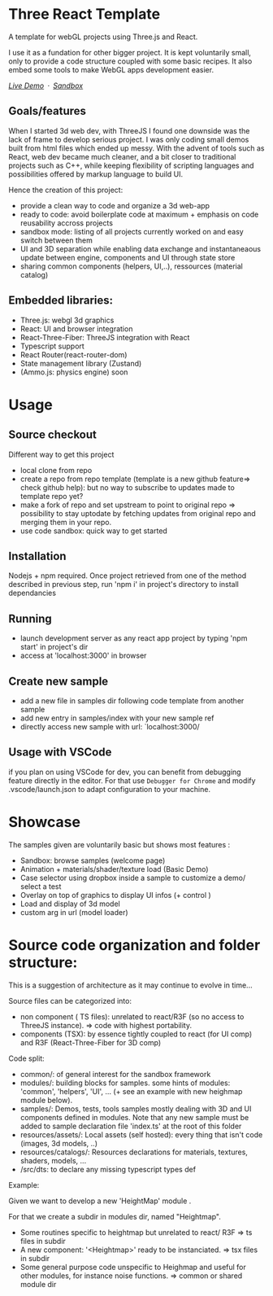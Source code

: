 # Three React Template
A template for webGL projects using Three.js and React.

I use it as a fundation for other bigger project. 
It is kept voluntarily small, only to provide a code structure coupled with some basic recipes.
It also embed some tools to make WebGL apps development easier.

*[Live Demo](https://etienne1911.github.io/three-react-template/)&ensp;&middot;&ensp;[Sandbox](https://codesandbox.io/embed/github/etienne1911/three-react-template/tree/master/?fontsize=14&initialpath=three-react-template%2F&theme=dark&view=preview)*

## Goals/features
When I started 3d web dev, with ThreeJS I found one downside was the lack of frame to develop serious project.
I was only coding small demos built from html files which ended up messy.
With the advent of tools such as React, web dev became much cleaner, and a bit closer to traditional projects such as C++, 
while keeping flexibility of scripting languages and possibilities offered by markup language to build UI.

Hence the creation of this project:
- provide a clean way to code and organize a 3d web-app
- ready to code: avoid boilerplate code at maximum + emphasis on code reusability accross projects
- sandbox mode: listing of all projects currently worked on and easy switch between them
- UI and 3D separation while enabling data exchange and instantaneaous update between engine, components and UI through state store
- sharing common components (helpers, UI,..), ressources (material catalog)

## Embedded libraries:
- Three.js: webgl 3d graphics
- React: UI and browser integration
- React-Three-Fiber: ThreeJS integration with React
- Typescript support
- React Router(react-router-dom)
- State management library (Zustand)
- (Ammo.js: physics engine) soon

# Usage

## Source checkout
Different way to get this project
- local clone from repo
- create a repo from repo template (template is a new github feature=> check github help): 
but no way to subscribe to updates made to template repo yet?
- make a fork of repo and set upstream to point to original repo => possibility to 
stay uptodate by fetching updates from original repo and merging them in your repo.
- use code sandbox: quick way to get started

## Installation

Nodejs + npm required. 
Once project retrieved from one of the method described in previous step, 
run 'npm i' in project's directory to install dependancies

## Running

- launch development server as any react app project by typing 'npm start' in project's dir
- access at 'localhost:3000' in browser

## Create new sample 

- add a new file in samples dir following code template from another sample
- add new entry in samples/index with your new sample ref
- directly access new sample with url: `localhost:3000/<SampleName>

## Usage with VSCode
if you plan on using VSCode for dev, you can benefit from debugging feature directly in the editor.
For that use `Debugger for Chrome` and modify .vscode/launch.json to adapt configuration to your machine.

# Showcase
The samples given are voluntarily basic but shows most features :
- Sandbox: browse samples (welcome page)
- Animation + materials/shader/texture load (Basic Demo)
- Case selector using dropbox inside a sample to customize a demo/ select a test
- Overlay on top of graphics to display UI infos (+ control )
- Load and display of 3d model
- custom arg in url (model loader)

# Source code organization and folder structure:

This is a suggestion of architecture as it may continue to evolve in time...

Source files can be categorized into:
- non component ( TS files): unrelated to react/R3F (so no access to ThreeJS instance). 
=> code with highest portability.
- components (TSX): by essence tightly coupled to react (for UI comp) and R3F (React-Three-Fiber for 3D comp)

Code split:
- common/: of general interest for the sandbox framework
- modules/: building blocks for samples. some hints of modules: 'common', 'helpers', 'UI', ... (+ see an example with new heighmap module below). 
- samples/: Demos, tests, tools samples mostly dealing with 3D and UI components defined in modules. 
Note that any new sample must be added to sample declaration file 'index.ts' at the root of this folder
- resources/assets/: Local assets (self hosted): every thing that isn't code (images, 3d models, ..)
- resources/catalogs/: Resources declarations for materials, textures, shaders, models, ...
- /src/dts: to declare any missing typescript types def



Example:

Given we want to develop a new 'HeightMap' module .

For that we create a subdir in modules dir, named "Heightmap".

- Some routines specific to heightmap but unrelated to react/ R3F => ts files in subdir
- A new component: '\<Heightmap>' ready to be instanciated. => tsx files in subdir
- Some general purpose code unspecific to Heighmap and useful for other modules, for instance noise functions. => common or shared module dir
